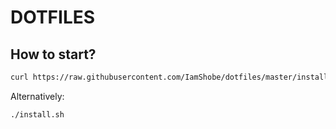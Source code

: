 DOTFILES
========

## How to start?

```bash
curl https://raw.githubusercontent.com/IamShobe/dotfiles/master/install.sh | bash
```

Alternatively:

```bash
./install.sh
```
